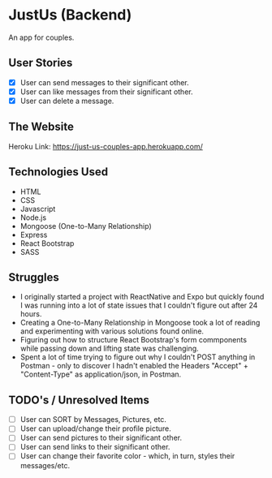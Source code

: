 # JustUs (Backend)
An app for couples.

## User Stories
- [X] User can send messages to their significant other.
- [X] User can like messages from their significant other.
- [X] User can delete a message.

## The Website
Heroku Link: https://just-us-couples-app.herokuapp.com/

## Technologies Used
- HTML
- CSS
- Javascript
- Node.js
- Mongoose (One-to-Many Relationship)
- Express
- React Bootstrap
- SASS

## Struggles
- I originally started a project with ReactNative and Expo but quickly found I was running into a lot of state issues that I couldn't figure out after 24 hours.
- Creating a One-to-Many Relationship in Mongoose took a lot of reading and experimenting with various solutions found online.
- Figuring out how to structure React Bootstrap's form commponents while passing down and lifting state was challenging.
- Spent a lot of time trying to figure out why I couldn't POST anything in Postman - only to discover I hadn't enabled the Headers "Accept" + "Content-Type" as application/json, in Postman.

## TODO's / Unresolved Items
- [ ] User can SORT by Messages, Pictures, etc.
- [ ] User can upload/change their profile picture.
- [ ] User can send pictures to their significant other.
- [ ] User can send links to their significant other.
- [ ] User can change their favorite color - which, in turn, styles their messages/etc.